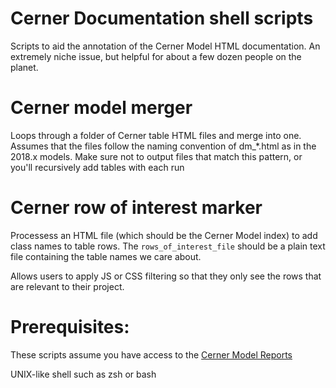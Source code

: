 # Cerner Documentation shell scripts
Scripts to aid the annotation of the Cerner Model HTML documentation. An extremely niche issue, but helpful for about a few dozen people on the planet.

# Cerner model merger
Loops through a folder of Cerner table HTML files and merge into one. Assumes that the files follow the naming convention of dm_*.html as in the 2018.x models. Make sure not to output files that match this pattern, or you'll recursively add tables with each run

# Cerner row of interest marker
Processess an HTML file (which should be the Cerner Model index) to add class names to table rows. The `rows_of_interest_file` should be a plain text file containing the table names we care about.

Allows users to apply JS or CSS filtering so that they only see the rows that are relevant to their project. 

# Prerequisites:

These scripts assume you have access to the [Cerner Model Reports](https://community.cerner.com/t5/Cerner-Millennium-Data-Model-Reports/2018-10-Data-Models/ta-p/1623759)

UNIX-like shell such as zsh or bash 